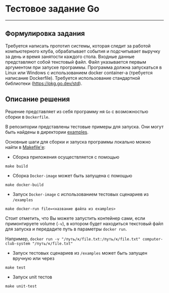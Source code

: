 # Тестовое задание Go
______
## Формулировка задания
Требуется написать прототип системы, которая следит за работой компьютерного клуба, обрабатывает события и подсчитывает выручку за день и время занятости каждого стола.
Входные данные представляют собой текстовый файл. Файл указывается первым аргументом при запуске программы.
Программа должна запускатьcя в Linux или Windows с использованием docker container-a (требуется написание Dockerfile). Требуется использование стандартной библиотеки (https://pkg.go.dev/std).

## Описание решения
Решение представляет из себя программу ня `Go` с возможностью сборки в `Dockerfile`.

В репозитории представлены тестовые примеры для запуска. Они могут быть найдены в директории [examples](/examples/).

Основные шаги для сборки и запуска программы локально можно найти в [Makefile'e](Makefile):
- Сборка приложения осуществляется с помощью
```shell
make build
```
- Сборка `Docker-image` может быть запущена с помощью
```shell
make docker-build
```
- Запуск `Docker-image` с использованием тестовых сценариев из `/examples`
```shell
make docker-run file=<название файла из examples>
```
Стоит отметить, что Вы можете запустить контейнер сами, если примонтируете volume (`-v`),
в котором будет находиться текстовый файл для запуска и передадите путь в параметры `docker run`.

Например, `docker run -v "/путь/к/file.txt:/путь/к/file.txt" computer-club-system "/путь/к/file.txt"`
- Запуск тестовых сценариев из `/examples` может быть запущен вручную или через
```shell
make test
```
- Запуск unit тестов
```shell
make unit-test
```
